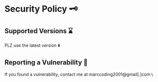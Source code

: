# Security Policy 🗝️

## Supported Versions ⌛

PLZ use the latest version ⬇️

## Reporting a Vulnerability 🚨

If you found a vulnerability, contact me at marccoding2001@gmail\[.\]com 📞

